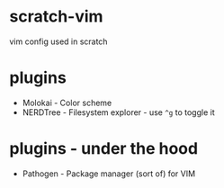 scratch-vim
===========

vim config used in scratch

plugins
=======

* Molokai  - Color scheme
* NERDTree - Filesystem explorer - use `^g` to toggle it

plugins - under the hood
========================

* Pathogen - Package manager (sort of) for VIM
